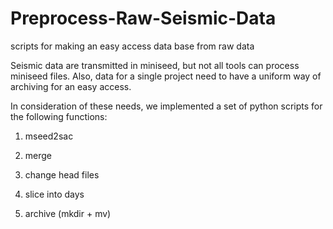 # Preprocess-Raw-Seismic-Data
scripts for making an easy access data base from raw data

Seismic data are transmitted in miniseed, but not all tools can process miniseed files. Also, data for a single project need to have a uniform way of archiving for an easy access.

In consideration of these needs, we implemented a set of python scripts for the following functions:

1. mseed2sac

2. merge

3. change head files

4. slice into days

5. archive (mkdir + mv)
